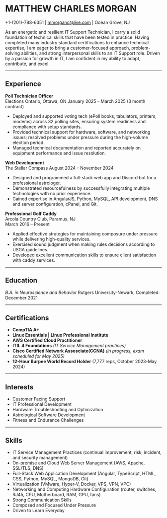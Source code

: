 # MATTHEW CHARLES MORGAN  
+1-(201)-788-6351 | [mmorganc@live.com](mailto:mmorganc@live.com) | Ocean Grove, NJ

As an energetic and resilient IT Support Technician, I carry a solid foundation of technical skills that have been tested in practice. Having completed many industry standard certifications to enhance technical expertise, I am eager to bring a customer-focused approach, problem-solving abilities, and strong interpersonal skills to an IT Support role. Driven by a passion for growth in IT, I am confident in my ability to adapt, contribute, and excel.

---

## Experience  

**Poll Technician Officer**  
Elections Ontario, Ottawa, ON
January 2025 – March 2025 (3 month contract)  
- Deployed and supported voting tech (ePoll books, tabulators, printers, modems) across 32 polling sites, ensuring system readiness and compliance with setup standards.
- Provided technical support for hardware, software, and networking issues; resolved problems under pressure during the high-volume election period.
- Managed technical documentation and reported accurately on equipment performance and issue resolution.
  
**Web Development**  
The Stellar Compass 
August 2024 – November 2024 
- Designed and programmed a full-stack web app and Discord bot for a professional astrologer.  
- Demonstrated resourcefulness by successfully integrating multiple technologies with no prior experience.  
- Gained expertise in AngularJS, Python, MySQL, API development, DNS and server configuration, cPanel, and Git.  

**Professional Golf Caddy**  
Arcola Country Club, Paramus, NJ  
March 2016 – Present  
- Applied effective strategies for maintaining composure under pressure while delivering high-quality services.  
- Exercised sound judgment when making rules decisions according to USGA guidelines.  
- Developed excellent communication skills to ensure client satisfaction with caddy services.  

---

## Education  

*B.A. in Neuroscience and Behavior* Rutgers University-Newark, Completed: December 2021  

---

## Certifications  
- **CompTIA A+**
- **Linux Essentials | Linux Professional Institute** 
- **AWS Certified Cloud Practitioner**  
- **ITIL 4 Foundations** *(IT Service Management practices)*
- **Cisco Certified Network Assosciate(CCNA)** *(in progress, exam scheduled for May 2025)*
- **12-Hour Burpee World Record Holder** (7,777 reps, October 2023-May 2024)
  
---

## Interests  
- Customer Facing Support
- IT Professional Development
- Hardware Troubleshooting and Optimization
- Astrological Software Development
- Fitness and Endurance Challenges  

---

## Skills
- IT Service Management Practices (continual improvement, risk, incident, and security management)
- On-premise and Cloud Web Server Management (AWS, Apache, SSL/TLS, DNS)
- Full-Stack Web Application Development (Angular, TypeScript, HTML, CSS, Python, MySQL, MongoDB, Git)
- Virtualization (VMware, Hyper-V, Docker, VPS, VPN, VPC)
- Networking and Computing Hardware Configuration (router, switches, RJ45, CPU, Motherboard, RAM, GPU, fans)  
- Strong Communication Skills
- Composed and Focused Under Pressure 
- Driven to Learn Everyday  
